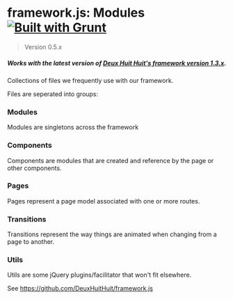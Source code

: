 # framework.js: Modules [![Built with Grunt](https://cdn.gruntjs.com/builtwith.png)](http://gruntjs.com/)

> Version 0.5.x

##### Works with the latest version of [Deux Huit Huit's framework version 1.3.x](https://github.com/DeuxHuitHuit/framework.js).

Collections of files we frequently use with our framework.

Files are seperated into groups:

### Modules

Modules are singletons across the framework

### Components

Components are modules that are created and reference by the page or other components.

### Pages

Pages represent a page model associated with one or more routes.

### Transitions

Transitions represent the way things are animated when changing from a page to another.

### Utils

Utils are some jQuery plugins/facilitator that won't fit elsewhere.

See <https://github.com/DeuxHuitHuit/framework.js>